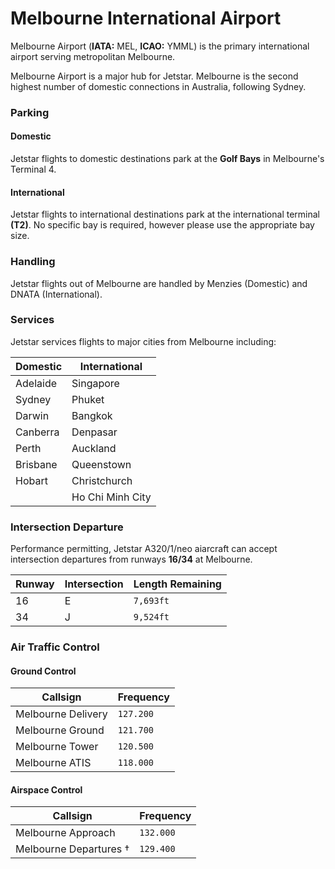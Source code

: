 # Melbourne International Airport
Melbourne Airport (**IATA:** MEL, **ICAO:** YMML) is the primary international airport serving metropolitan Melbourne.

Melbourne Airport is a major hub for Jetstar. Melbourne is the second highest number of domestic connections in Australia, following Sydney.

### Parking

#### Domestic
Jetstar flights to domestic destinations park at the **Golf Bays** in Melbourne's Terminal 4.

#### International
Jetstar flights to international destinations park at the international terminal **(T2)**. No specific bay is required, however please use the appropriate bay size.

### Handling
Jetstar flights out of Melbourne are handled by Menzies (Domestic) and DNATA (International).

### Services
Jetstar services flights to major cities from Melbourne including:

| Domestic | International |
| -------- | ------- |
| Adelaide | Singapore |
| Sydney | Phuket |
| Darwin | Bangkok |
| Canberra | Denpasar |
| Perth | Auckland |
| Brisbane | Queenstown |
| Hobart | Christchurch |
|        | Ho Chi Minh City |

### Intersection Departure
Performance permitting, Jetstar A320/1/neo aiarcraft can accept intersection departures from runways **16/34** at Melbourne.

| Runway | Intersection | Length Remaining |
| ------ | ------------ | ---------------- |
| 16 | E | `7,693ft` |
| 34 | J | `9,524ft` |

### Air Traffic Control

#### Ground Control
| Callsign | Frequency |
| -------- | --------- |
| Melbourne Delivery | `127.200` |
| Melbourne Ground | `121.700` |
| Melbourne Tower | `120.500` |
| Melbourne ATIS | `118.000` |

#### Airspace Control
| Callsign | Frequency |
| -------- | --------- |
| Melbourne Approach | `132.000` |
| Melbourne Departures † | `129.400` |
